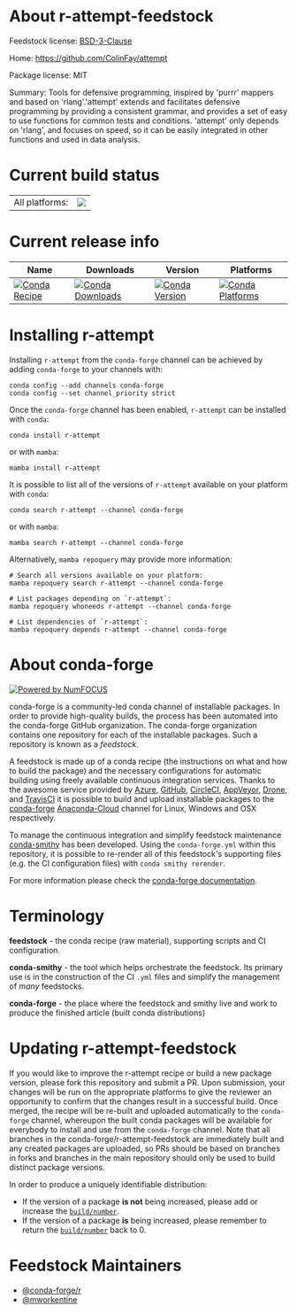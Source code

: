 About r-attempt-feedstock
=========================

Feedstock license: [BSD-3-Clause](https://github.com/conda-forge/r-attempt-feedstock/blob/main/LICENSE.txt)

Home: https://github.com/ColinFay/attempt

Package license: MIT

Summary: Tools for defensive programming, inspired by 'purrr' mappers and  based on 'rlang'.'attempt' extends and facilitates defensive programming by  providing a consistent grammar, and provides a set of easy to use functions  for common tests and conditions. 'attempt' only depends on 'rlang', and  focuses on speed, so it can be easily integrated in other functions and  used in data analysis. 

Current build status
====================


<table><tr><td>All platforms:</td>
    <td>
      <a href="https://dev.azure.com/conda-forge/feedstock-builds/_build/latest?definitionId=6548&branchName=main">
        <img src="https://dev.azure.com/conda-forge/feedstock-builds/_apis/build/status/r-attempt-feedstock?branchName=main">
      </a>
    </td>
  </tr>
</table>

Current release info
====================

| Name | Downloads | Version | Platforms |
| --- | --- | --- | --- |
| [![Conda Recipe](https://img.shields.io/badge/recipe-r--attempt-green.svg)](https://anaconda.org/conda-forge/r-attempt) | [![Conda Downloads](https://img.shields.io/conda/dn/conda-forge/r-attempt.svg)](https://anaconda.org/conda-forge/r-attempt) | [![Conda Version](https://img.shields.io/conda/vn/conda-forge/r-attempt.svg)](https://anaconda.org/conda-forge/r-attempt) | [![Conda Platforms](https://img.shields.io/conda/pn/conda-forge/r-attempt.svg)](https://anaconda.org/conda-forge/r-attempt) |

Installing r-attempt
====================

Installing `r-attempt` from the `conda-forge` channel can be achieved by adding `conda-forge` to your channels with:

```
conda config --add channels conda-forge
conda config --set channel_priority strict
```

Once the `conda-forge` channel has been enabled, `r-attempt` can be installed with `conda`:

```
conda install r-attempt
```

or with `mamba`:

```
mamba install r-attempt
```

It is possible to list all of the versions of `r-attempt` available on your platform with `conda`:

```
conda search r-attempt --channel conda-forge
```

or with `mamba`:

```
mamba search r-attempt --channel conda-forge
```

Alternatively, `mamba repoquery` may provide more information:

```
# Search all versions available on your platform:
mamba repoquery search r-attempt --channel conda-forge

# List packages depending on `r-attempt`:
mamba repoquery whoneeds r-attempt --channel conda-forge

# List dependencies of `r-attempt`:
mamba repoquery depends r-attempt --channel conda-forge
```


About conda-forge
=================

[![Powered by
NumFOCUS](https://img.shields.io/badge/powered%20by-NumFOCUS-orange.svg?style=flat&colorA=E1523D&colorB=007D8A)](https://numfocus.org)

conda-forge is a community-led conda channel of installable packages.
In order to provide high-quality builds, the process has been automated into the
conda-forge GitHub organization. The conda-forge organization contains one repository
for each of the installable packages. Such a repository is known as a *feedstock*.

A feedstock is made up of a conda recipe (the instructions on what and how to build
the package) and the necessary configurations for automatic building using freely
available continuous integration services. Thanks to the awesome service provided by
[Azure](https://azure.microsoft.com/en-us/services/devops/), [GitHub](https://github.com/),
[CircleCI](https://circleci.com/), [AppVeyor](https://www.appveyor.com/),
[Drone](https://cloud.drone.io/welcome), and [TravisCI](https://travis-ci.com/)
it is possible to build and upload installable packages to the
[conda-forge](https://anaconda.org/conda-forge) [Anaconda-Cloud](https://anaconda.org/)
channel for Linux, Windows and OSX respectively.

To manage the continuous integration and simplify feedstock maintenance
[conda-smithy](https://github.com/conda-forge/conda-smithy) has been developed.
Using the ``conda-forge.yml`` within this repository, it is possible to re-render all of
this feedstock's supporting files (e.g. the CI configuration files) with ``conda smithy rerender``.

For more information please check the [conda-forge documentation](https://conda-forge.org/docs/).

Terminology
===========

**feedstock** - the conda recipe (raw material), supporting scripts and CI configuration.

**conda-smithy** - the tool which helps orchestrate the feedstock.
                   Its primary use is in the construction of the CI ``.yml`` files
                   and simplify the management of *many* feedstocks.

**conda-forge** - the place where the feedstock and smithy live and work to
                  produce the finished article (built conda distributions)


Updating r-attempt-feedstock
============================

If you would like to improve the r-attempt recipe or build a new
package version, please fork this repository and submit a PR. Upon submission,
your changes will be run on the appropriate platforms to give the reviewer an
opportunity to confirm that the changes result in a successful build. Once
merged, the recipe will be re-built and uploaded automatically to the
`conda-forge` channel, whereupon the built conda packages will be available for
everybody to install and use from the `conda-forge` channel.
Note that all branches in the conda-forge/r-attempt-feedstock are
immediately built and any created packages are uploaded, so PRs should be based
on branches in forks and branches in the main repository should only be used to
build distinct package versions.

In order to produce a uniquely identifiable distribution:
 * If the version of a package **is not** being increased, please add or increase
   the [``build/number``](https://docs.conda.io/projects/conda-build/en/latest/resources/define-metadata.html#build-number-and-string).
 * If the version of a package **is** being increased, please remember to return
   the [``build/number``](https://docs.conda.io/projects/conda-build/en/latest/resources/define-metadata.html#build-number-and-string)
   back to 0.

Feedstock Maintainers
=====================

* [@conda-forge/r](https://github.com/conda-forge/r/)
* [@mworkentine](https://github.com/mworkentine/)

